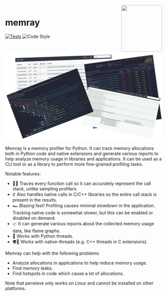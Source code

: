 <img src="https://github.com/bloomberg/memray/blob/main/docs/_static/images/memray.png" align="right" height="150" width="130"/>

# memray

[![Tests](https://github.com/bloomberg/memray/actions/workflows/build.yml/badge.svg)](https://github.com/bloomberg/memray/actions/workflows/build.yml)
![Code Style](https://img.shields.io/badge/code%20style-black-000000.svg)

<p align="center"><img src="https://github.com/bloomberg/memray/blob/main/docs/_static/images/output.png" alt="Memray output"></p>

Memray is a memory profiler for Python. It can track memory allocations both in Python code and native extensions and
generate various reports to help analyze memory usage in libraries and applications. It can be used as a CLI tool or as
a library to perform more fine-grained profiling tasks.

Notable features:

- 🕵️‍♀️ Traces every function call so it can accurately represent the call stack, unlike sampling profilers.
- ℭ Also handles native calls in C/C++ libraries so the entire call stack is present in the results.
- 🏎 Blazing fast! Profiling causes minimal slowdown in the application. Tracking native code is somewhat slower,
  but this can be enabled or disabled on demand.
- 📈 It can generate various reports about the collected memory usage data, like flame graphs.
- 🧵 Works with Python threads.
- 👽🧵 Works with native-threads (e.g. C++ threads in C extensions).

Memray can help with the following problems:

- Analyze allocations in applications to help reduce memory usage.
- Find memory leaks.
- Find hotspots in code which cause a lot of allocations.

Note that pensieve only works on Linux and cannot be installed on other platforms.
